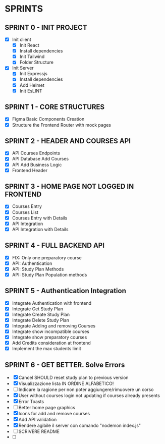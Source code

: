 # SPRINTS 

## SPRINT 0 - INIT PROJECT

- [x] Init client
  - [x] Init React
  - [x] Install dependencies
  - [x] Init Tailwind
  - [x] Folder Structure
- [x] Init Server
  - [x] Init Expressjs
  - [x] Install dependencies
  - [x] Add Helmet
  - [x] Init EsLINT

## SPRINT 1 - CORE STRUCTURES

- [x] Figma Basic Components Creation
- [x] Structure the Frontend Router with mock pages

## SPRINT 2 - HEADER AND COURSES API

- [x] API Courses Endpoints
- [x] API Database Add Courses
- [x] API Add Business Logic
- [x] Frontend Header

## SPRINT 3 - HOME PAGE NOT LOGGED IN FRONTEND

- [x] Courses Entry
- [x] Courses List
- [x] Courses Entry with Details
- [x] API Integration 
- [x] API Integration with Details

## SPRINT 4 - FULL BACKEND API

- [x] FIX: Only one preparatory course
- [x] API: Authentication
- [x] API: Study Plan Methods
- [x] API: Study Plan Population methods

## SPRINT 5 - Authentication Integration

- [x] Integrate Authentication with frontend
- [x] Integrate Get Study Plan
- [x] Integrate Create Study Plan
- [x] Integrate Delete Study Plan
- [x] Integrate Adding and removing Courses 
- [x] Integrate show incompatible courses 
- [x] Integrate show preparatory courses
- [x] Add Credits consideration at frontend
- [x] Implement the max students limit

## SPRINT 6 - GET BETTER. Solve Errors

- [x] Cancel SHOULD reset study plan to previous version
- [x] Visualizzazione lista IN ORDINE ALFABETICO!
- [ ] Indicare la ragione per non poter aggiungere/rimuovere un corso
- [x] User without courses login not updating if courses already presents
- [x] Error Toasts
- [ ] Better home page graphics
- [x] Icons for add and remove courses
- [x] Add API validation
- [x] Rendere agibile il server con comando "nodemon index.js"
- [ ] SCRIVERE README
- [ ] 
